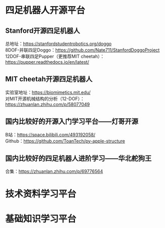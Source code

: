 # 四足机器人开源平台
## Stanford开源四足机器人
总地址：https://stanfordstudentrobotics.org/doggo  
8DOF-并联四足Doggo：https://github.com/Nate711/StanfordDoggoProject  
12DOF-串联四足Pupper（更推荐MIT cheetah）：https://pupper.readthedocs.io/en/latest/  

## MIT cheetah开源四足机器人
实验室地址：https://biomimetics.mit.edu/  
对MIT开源机械结构的分析（12-DOF）：https://zhuanlan.zhihu.com/p/58077049  

## 国内比较好的开源入门学习平台——灯哥开源
B站：https://space.bilibili.com/493192058/  
Github：https://github.com/ToanTech/py-apple-structure  

## 国内比较好的四足机器人进阶学习——华北舵狗王
合集：https://zhuanlan.zhihu.com/p/69776564  

# 技术资料学习平台

# 基础知识学习平台

